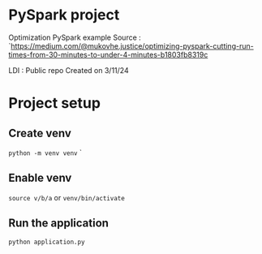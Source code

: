 # PySpark project

Optimization PySpark example
Source : 
`https://medium.com/@mukovhe.justice/optimizing-pyspark-cutting-run-times-from-30-minutes-to-under-4-minutes-b1803fb8319c


LDI : Public repo
Created on 3/11/24

# Project setup

## Create venv
`python -m venv venv`
`

## Enable venv
`source v/b/a` or `venv/bin/activate`

## Run the application
`python application.py`
